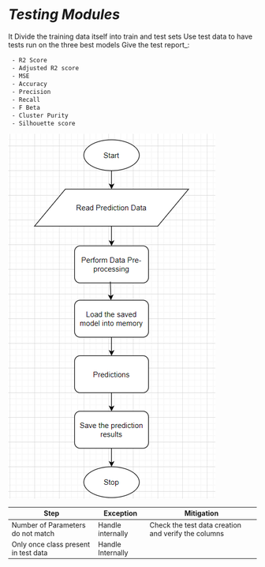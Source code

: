 #  **_Testing Modules_**


 It Divide the training data itself into  train and test sets Use test data to have tests run on the three best models Give the test report_:
    
    
     - R2 Score
     - Adjusted R2 score
     - MSE
     - Accuracy
     - Precision
     - Recall
     - F Beta
     - Cluster Purity
     - Silhouette score 


![Technical solution design](../img/TSD-9.png)



 Step   |Exception |Mitigation|
 --------|------|----------|
 Number of Parameters do not match  | Handle internally |Check the test data creation and verify the  columns
 Only once class present in test data   |Handle Internally| |
